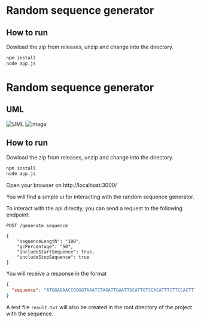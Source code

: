 # Random sequence generator


## How to run
Dowload the zip from releases, unzip and change into the directory.
```bash
npm install
node app.js
```
# Random sequence generator

## UML

![UML](./UML.png)
![image](https://github.com/OliverMzLz/random-sequence-generator/assets/127792816/e4874341-f0e9-49a3-a478-b09f00f21116)


## How to run

Dowload the zip from releases, unzip and change into the directory.

```bash
npm install
node app.js
```

Open your browser on http://localhost:3000/

You will find a simple ui for interacting with the random sequence generator.

To interact with the api directly, you can send a request to the following endpoint:

```
POST /generate sequence

{
    "sequenceLength": "100",
    "gcPercentage": "50",
    "includeStartSequence": true,
    "includeStopSequence": true
}
```

You will receive a response in the format

```json
{
  "sequence": "ATGGAGAACCGGGGTAAATCTAGATTGAATTGCATTGTCCACATTTCTTCCACTTTGAGCGCGGAAGCTAGTTCCTACGCACCCACTCTATAGCAAGGGGGCGTAA"
}
```

A text file `result.txt` will also be created in the root directory of the project with the sequence.
